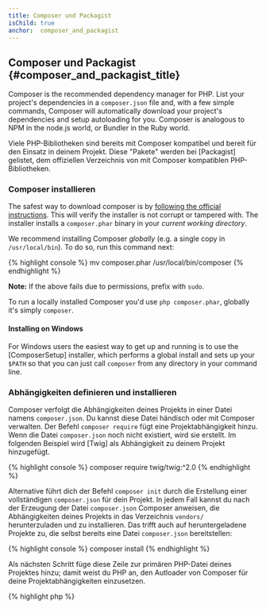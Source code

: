 ```yaml
---
title: Composer und Packagist
isChild: true
anchor:  composer_and_packagist
---
```


## Composer und Packagist {#composer_and_packagist_title}

Composer is the recommended dependency manager for PHP. List your project's dependencies in a `composer.json` file and,
with a few simple commands, Composer will automatically download your project's dependencies and setup autoloading for
you. Composer is analogous to NPM in the node.js world, or Bundler in the Ruby world.

Viele PHP-Bibliotheken sind bereits mit Composer kompatibel und bereit für den Einsatz in deinem Projekt. Diese "Pakete" werden bei [Packagist] gelistet, dem offiziellen Verzeichnis von mit Composer kompatiblen PHP-Bibliotheken.

### Composer installieren

The safest way to download composer is by [following the official instructions](https://getcomposer.org/download/).
This will verify the installer is not corrupt or tampered with.
The installer installs a `composer.phar` binary in your _current working directory_.

We recommend installing Composer *globally* (e.g. a single copy in `/usr/local/bin`). To do so, run this command next:

{% highlight console %}
mv composer.phar /usr/local/bin/composer
{% endhighlight %}

**Note:** If the above fails due to permissions, prefix with `sudo`.

To run a locally installed Composer you'd use `php composer.phar`, globally it's simply `composer`.

#### Installing on Windows

For Windows users the easiest way to get up and running is to use the [ComposerSetup] installer, which
performs a global install and sets up your `$PATH` so that you can just call `composer` from any
directory in your command line.

### Abhängigkeiten definieren und installieren

Composer verfolgt die Abhängigkeiten deines Projekts in einer Datei namens `composer.json`. Du kannst
diese Datei händisch oder mit Composer verwalten. Der Befehl `composer require` fügt eine
Projektabhängigkeit hinzu. Wenn die Datei `composer.json` noch nicht existiert, wird sie erstellt.
Im folgenden Beispiel wird [Twig] als Abhängigkeit zu deinem Projekt hinzugefügt.

{% highlight console %}
composer require twig/twig:^2.0
{% endhighlight %}

Alternative führt dich der Befehl `composer init` durch die Erstellung einer vollständigen `composer.json`
für dein Projekt. In jedem Fall kannst du nach der Erzeugung der Datei `composer.json` Composer anweisen,
die Abhängigkeiten deines Projekts in das Verzeichnis `vendors/` herunterzuladen und zu installieren. Das
trifft auch auf heruntergeladene Projekte zu, die selbst bereits eine Datei `composer.json` bereitstellen:

{% highlight console %}
composer install
{% endhighlight %}

Als nächsten Schritt füge diese Zeile zur primären PHP-Datei deines Projektes hinzu; damit weist du PHP an, den Autloader von Composer für deine Projektabhängigkeiten einzusetzen.

{% highlight php %}
<?php
require 'vendor/autoload.php';
{% endhighlight %}

Du kannst jetzt Projektabhängigkeiten verwenden, und sie werden automatisch heruntergeladen.

### Abhängigkeiten aktualisieren

Composer erzeugt eine Datei `composer.lock`, in der die genauen Versionen jedes Pakets zu dem Zeitpunkt
gespeichert sind, an dem du das erste Mal `composer install` ausgeführt hast. Wenn du dein Projekt mit
anderen Programmierern teilst und die Datei `composer install` in das verteilte Produkt aufnimmst,
erhalten sie die selbe Version wie du. Starte  `composer update`, um die Abhängigkeiten zu aktualisieren.
Don't use `composer update` when deploying, only `composer install`, otherwise you may end up with different
package versions on production.

Das ist auch sehr nützlich, falls du deine Versionsansprüche flexibel definiert hast. Beispielsweise bedeutet
eine erforderliche Version von ~1.8 "irgend eine Version, die neuer ist als 1.8, aber niedriger als 2.0.x-dev".
Der Composer-Befehl `composer update` wird alle Abhängigkeiten auf die neueste Version aktualisieren, welche
die definierten Einschränkungen erfüllen.

### Update Notifications

To receive notifications about new version releases you can sign up for [libraries.io], a web service
that can monitor dependencies and send you alerts on updates.

### Abhängigkeiten auf Sicherheitsprobleme prüfen

Der [Security Advisories Checker] ist ein Webdienst und ein Befehlszeilenwerkzeug. Er untersucht die Datei
`composer.lock` und berichtet, ob eine Abhängigkeit aktualisiert werden muss.

### Handling global dependencies with Composer

Composer can also handle global dependencies and their binaries. Usage is straight-forward, all you need
to do is prefix your command with `global`. If for example you wanted to install PHPUnit and have it
available globally, you'd run the following command:

{% highlight console %}
composer global require phpunit/phpunit
{% endhighlight %}

This will create a `~/.composer` folder where your global dependencies reside. To have the installed
packages' binaries available everywhere, you'd then add the `~/.composer/vendor/bin` folder to your
`$PATH` variable.

* [Mehr über Composer]

[Packagist]: https://packagist.org/
[Twig]: https://twig.symfony.com/
[libraries.io]: https://libraries.io/
[Security Advisories Checker]: https://security.symfony.com/
[Learn about Composer]: https://getcomposer.org/doc/00-intro.md
[ComposerSetup]: https://getcomposer.org/Composer-Setup.exe
